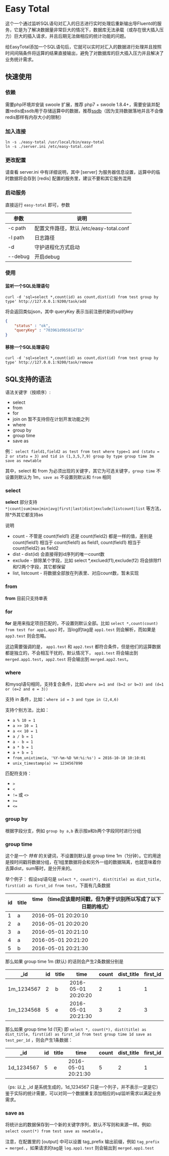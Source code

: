 # Easy Total

这个一个通过监听SQL语句对汇入的日志进行实时处理后重新输出导Fluentd的服务，它是为了解决数据量非常巨大的情况下，数据库无法承载（或存在很大插入压力）巨大的插入请求，并且后期无法做相应的统计功能的问题。

给EasyTotal添加一个SQL语句后，它就可以实时对汇入的数据进行处理并且按照时间间隔条件将运算的结果直接输出，避免了对数据库的巨大插入压力并且解决了业务统计需求。

## 快速使用


### 依赖

需要php环境并安装 swoole 扩展，推荐 php7 + swoole 1.8.4+，需要安装并配置redis或ssdb用于存储运算中的数据，推荐[ssdb](http://ssdb.io/)（因为支持数据落地并且不会像redis那样有内存大小的限制）

### 加入连接

```
ln -s ./easy-total /usr/local/bin/easy-total
ln -s ./server.ini /etc/easy-total.conf
```

### 更改配置

请查看 server.ini 中有详细说明，其中 [server] 为服务器信息设置，运算中的临时数据将会存到 [redis] 配置的服务里，建议不要和其它服务混用

### 启动服务

直接运行 `easy-total` 即可，参数

参数     |  说明
--------|---------------
-c path | 配置文件路径，默认 /etc/easy-total.conf
-l path | 日志路径
-d      | 守护进程化方式启动
--debug | 开启debug


### 使用

#### 监听一个SQL处理语句

```
curl -d 'sql=select *,count(id) as count,dist(id) from test group by type' http://127.0.0.1:9200/task/add
```
将会返回类似json，其中 queryKey 表示当前注册的新的sql的key

```json
{
    "status" : "ok",
    "queryKey" : "703961d9b581471b"
}
```

#### 移除一个SQL处理语句

```
curl -d 'sql=select *,count(id) as count,dist(id) from test group by type' http://127.0.0.1:9200/task/remove
```

## SQL支持的语法

语法关键字（按顺序）:

* select
* from
* for
* join on 暂不支持但在计划开发功能之列 
* where
* group by
* group time
* save as

例：
`select field1,field2 as test from test where type=1 and (statu = 2 or statu = 3) and tid in (1,3,5,7,9) group by type group time 3m save as newtable` 

其中，select 和 from 为必须出现的关键字，其它为可选关键字，`group time` 不设置则默认为 1m，`save as` 不设置则默认和 `from` 相同

### select 
**select** 部分支持 `*|count|sum|max|min|avg|first|last|dist|exclude|listcount|list` 等方法，除*外其它都支持as

说明

* count - 不管是 count(field1) 还是 count(field2) 都是一样的值，差别是 count(field1) 相当于 count(field1) as field1, count(field1) 相当于 count(field2) as field2
* dist - dist(id) 会直接得到id序列的唯一count数
* exclude - 排除某个字段，比如 select *,exclued(f1),exclude(f2) 将会排除f1和f2两个字段，其它都保留
* list, listcount - 将数据全部放在列表里、对应count数，暂未实现


### from

**from** 目前只支持单表

### for

**for** 是用来指定项目匹配的，不设置则默认全部。比如 `select *,count(count) from test for app1,app2` 时，当log的tag是 `app1.test` 则会解析，而如果是 `app3.test` 则会忽略。

这边需要强调的是， `app1.test` 和 `app2.test` 都符合条件，但是他们的运算数据都是独立的，不会相互干扰的，默认情况下， `app1.test` 将会输出到 `merged.app1.test`，`app2.test` 将会输出到 `merged.app2.test`。

### where

和mysql语句相同，支持复合条件，比如 `where a=1 and (b=2 or b=3) and (d=1 or (e=2 and e = 3))`

支持 in 条件，比如：`where id = 3 and type in (2,4,6)`

支持个别方法，比如：

* `a % 10 = 1`
* `a >> 10 = 1`
* `a << 10 = 1`
* `a / b = 1`
* `a - b = 1`
* `a * b = 1`
* `a + b = 1`
* `from_unixtime(a, '%Y-%m-%D %H:%i:%s') = 2016-10-10 10:10:01`
* `unix_timestamp(a) >= 1234567890`

匹配符支持：

* `>`
* `<`
* `!=` 或 `<>`
* `>=`
* `<=`

### group by 

根据字段分支，例如 `group by a,b` 表示按a和b两个字段同时进行分组

### group time

这个是一个 *特有* 的关键词，不设置则默认是 group time 1m（1分钟）。它的用途是按时间戳将数据分组，在1组里数据将会和另外一组的数据隔离，也就意味着你去算dist，sum等时，是分开来的。

举个例子：
假设sql语句是 `select *, count(*), dist(title) as dist_title, first(id) as first_id from test`，下面有几条数据

id   |  title  | time （time应该是时间戳，但为便于识别所以写成了以下日期的格式）
-----|---------|-------------------------------
1    | a       | 2016-05-01 20:20:10
2    | a       | 2016-05-01 20:20:20
3    | a       | 2016-05-01 20:21:10
4    | a       | 2016-05-01 20:21:20
5    | b       | 2016-05-01 20:21:30

那么如果 group time 1m (默认) 的话则会产生2条数据分别是

_id          | id   |  title  | time                 | count | dist_title | first_id
-------------|------|---------|----------------------|-------|------------|------------
1m_1234567   | 2    | b       | 2016-05-01 20:20:20  | 2     | 1          | 1
1m_1234568   | 5    | e       | 2016-05-01 20:21:30  | 3     | 2          | 3

那么如果 group time 1d (1天) 即 `select *, count(*), dist(title) as dist_title, first(id) as first_id from test group time 1d save as test_per_1d` ，则会产生1条数据：

_id          | id   |  title  | time                 | count | dist_title | first_id
-------------|------|---------|----------------------|-------|------------|------------
1d_1234567   | 5    | e       | 2016-05-01 20:21:30  | 5     | 2          | 1

（ps: 以上 _id 是系统生成的，1d_1234567 只是一个列子，并不表示一定是它）
鉴于实际的统计需要，可以对同一个数据重复添加相应的sql监听需求以满足业务需求。


### save as

将统计出的数据保存到一个新的关键字序列，默认不写则和来源一样。例如: `select count(*) from test save as newtable` 。

注意，在配置里的 [output] 中可以设置 tag_prefix 输出前缀，例如 `tag_prefix = merged.`，如果请求的tag是
`log.app1.test` 则会输出到 `merged.app1.test`



